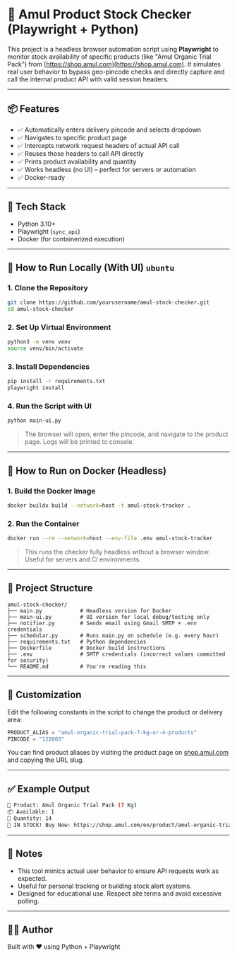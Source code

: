 # 🧀 Amul Product Stock Checker (Playwright + Python)

This project is a headless browser automation script using **Playwright** to monitor stock availability of specific products (like "Amul Organic Trial Pack") from [https://shop.amul.com](https://shop.amul.com). It simulates real user behavior to bypass geo-pincode checks and directly capture and call the internal product API with valid session headers.

---

## 📦 Features

- ✅ Automatically enters delivery pincode and selects dropdown
- ✅ Navigates to specific product page
- ✅ Intercepts network request headers of actual API call
- ✅ Reuses those headers to call API directly
- ✅ Prints product availability and quantity
- ✅ Works headless (no UI) – perfect for servers or automation
- ✅ Docker-ready

---

## 🧰 Tech Stack

- Python 3.10+
- Playwright (`sync_api`)
- Docker (for containerized execution)

---

## 🚀 How to Run Locally (With UI) ```ubuntu```

### 1. Clone the Repository

```bash
git clone https://github.com/yourusername/amul-stock-checker.git
cd amul-stock-checker
```

### 2. Set Up Virtual Environment

```bash
python3 -m venv venv
source venv/bin/activate
```

### 3. Install Dependencies

```bash
pip install -r requirements.txt
playwright install
```

### 4. Run the Script with UI

```bash
python main-ui.py
```

> The browser will open, enter the pincode, and navigate to the product page. Logs will be printed to console.

---

## 🐳 How to Run on Docker (Headless)

### 1. Build the Docker Image

```bash
docker buildx build --network=host -t amul-stock-tracker . 
```

### 2. Run the Container

```bash
docker run --rm --network=host --env-file .env amul-stock-tracker
```

> This runs the checker fully headless without a browser window. Useful for servers and CI environments.

---

## 📁 Project Structure

```
amul-stock-checker/
├── main.py            # Headless version for Docker
├── main-ui.py         # UI version for local debug/testing only
├── notifier.py        # Sends email using Gmail SMTP + .env credentials
├── schedular.py       # Runs main.py on schedule (e.g. every hour)
├── requirements.txt   # Python dependencies
├── Dockerfile         # Docker build instructions
├── .env               # SMTP credentials (incorrect values committed for security)
└── README.md          # You're reading this
```

---

## 🔧 Customization

Edit the following constants in the script to change the product or delivery area:

```python
PRODUCT_ALIAS = "amul-organic-trial-pack-7-kg-or-4-products"
PINCODE = "122003"
```

You can find product aliases by visiting the product page on [shop.amul.com](https://shop.amul.com) and copying the URL slug.

---

## ✅ Example Output

```bash
🧾 Product: Amul Organic Trial Pack (7 Kg)
📦 Available: 1
🔢 Quantity: 14
🚨 IN STOCK! Buy Now: https://shop.amul.com/en/product/amul-organic-trial-pack-7-kg-or-4-products
```

---

## 📌 Notes

- This tool mimics actual user behavior to ensure API requests work as expected.
- Useful for personal tracking or building stock alert systems.
- Designed for educational use. Respect site terms and avoid excessive polling.

---

## 🧑‍💻 Author

Built with ❤️ using Python + Playwright

